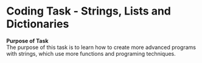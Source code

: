 # Coding Task - Strings, Lists and Dictionaries

**Purpose of Task** </br>
The purpose of this task is to learn how to create more advanced programs with strings, which use more functions and programing techniques.
